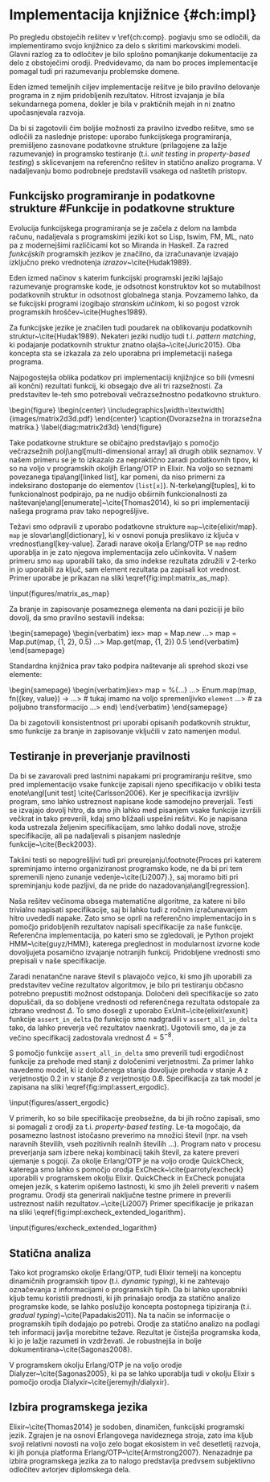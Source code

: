 # Implementacija knjižnice {#ch:impl}

Po pregledu obstoječih rešitev v \ref{ch:comp}. poglavju smo se odločili, da implementiramo svojo knjižnico za delo s skritimi markovskimi modeli. Glavni razlog za to odločitev je bilo splošno pomanjkanje dokumentacije za delo z obstoječimi orodji. Predvidevamo, da nam bo proces implementacije pomagal tudi pri razumevanju problemske domene.

Eden izmed temeljnih ciljev implementacije rešitve je bilo pravilno delovanje programa in z njim pridobljenih rezultatov. Hitrost izvajanja je bila sekundarnega pomena, dokler je bila v praktičnih mejah in ni znatno upočasnjevala razvoja.

Da bi si zagotovili čim boljše možnosti za pravilno izvedbo rešitve, smo se odločili za naslednje pristope: uporabo funkcijskega programiranja, premišljeno zasnovane podatkovne strukture (prilagojene za lažje razumevanje) in programsko testiranje (t.i. *unit testing* in *property-based testing*) s sklicevanjem na referenčno rešitev in statično analizo programa. V nadaljevanju bomo podrobneje predstavili vsakega od naštetih pristopv.

## Funkcijsko programiranje in podatkovne strukture #Funkcije in podatkovne strukture

Evolucija funkcijskega programiranja se je začela z delom na lambda računu, nadaljevala s programskimi jeziki kot so Lisp, Iswim, FM, ML, nato pa z modernejšimi različicami kot so Miranda in Haskell. Za razred *funkcijskih* programskih jezikov je značilno, da izračunavanje izvajajo izključno preko vrednotenja *izrazov*~\cite{Hudak1989}.

Eden izmed načinov s katerim funkcijski programski jeziki lajšajo razumevanje programske kode, je odsotnost konstruktov kot so mutabilnost podatkovnih struktur in odsotnost globalnega stanja. Povzamemo lahko, da se fukcijski programi izogibajo *stranskim učinkom*, ki so pogost vzrok programskih hroščev~\cite{Hughes1989}.

Za funkcijske jezike je značilen tudi poudarek na oblikovanju podatkovnih struktur~\cite{Hudak1989}. Nekateri jeziki nudijo tudi t.i. *pattern matching*, ki podajanje podatkovnih struktur znatno olajša~\cite{Juric2015}. Oba koncepta sta se izkazala za zelo uporabna pri implemetaciji našega programa.

Najpogostejša oblika podatkov pri implementaciji knjižnjice so bili (vmesni ali končni) rezultati funkcij, ki obsegajo dve ali tri razsežnosti. Za predstavitev le-teh smo potrebovali večrazsežnostno podatkovno strukturo.

\begin{figure}
\begin{center}
\includegraphics[width=\textwidth]{images/matrix2d3d.pdf}
\end{center}
\caption{Dvorazsežna in trorazsežna matrika.}
\label{diag:matrix2d3d}
\end{figure}

Take podatkovne strukture se običajno predstavljajo s pomočjo večrazsežnih polj\angl[multi-dimensional array] ali drugih oblik seznamov. V našem primeru se je to izkazalo za nepraktično zaradi podatkovnih tipov, ki so na voljo v programskih okoljih Erlang/OTP in Elixir. Na voljo so seznami povezanega tipa\angl[linked list], kar pomeni, da niso primerni za indeksirano dostopanje do elementov (`list[x]`). N-terke\angl[tuples], ki to funkcionalnost podpirajo, pa ne nudijo obširnih funkcionalnosti za naštevanje\angl[enumerate]~\cite{Thomas2014}, ki so pri implementaciji našega programa prav tako nepogrešljive.

Težavi smo odpravili z uporabo podatkovne strukture `map`~\cite{elixir/map}. `map` je slovar\angl[dictionary], ki v osnovi ponuja preslikavo iz ključa v vrednost\angl[key-value]. Zaradi narave okolja Erlang/OTP se `map` redno uporablja in je zato njegova implementacija zelo učinkovita. V našem primeru smo `map` uporabili tako, da smo indekse rezultata združili v 2-terko in jo uporabili za ključ, sam element rezultata pa zapisali kot vrednost. Primer uporabe je prikazan na sliki \eqref{fig:impl:matrix_as_map}.

\input{figures/matrix_as_map}

Za branje in zapisovanje posameznega elementa na dani poziciji je bilo dovolj, da smo pravilno sestavili indeksa:

\begin{samepage}
\begin{verbatim}
iex> map = Map.new
...> map = Map.put(map, {1, 2}, 0.5)
...> Map.get(map, {1, 2})
0.5
\end{verbatim}
\end{samepage}

Standardna knjižnica prav tako podpira naštevanje ali sprehod skozi vse elemente:

\begin{samepage}
\begin{verbatim}iex> map = %{...}
...> Enum.map(map, fn({key, value}) -> 
...>   # tukaj imamo na voljo spremenljivko `element`
...>   # za poljubno transformacijo
...> end)
\end{verbatim}
\end{samepage}

Da bi zagotovili konsistentnost pri uporabi opisanih podatkovnih struktur, smo funkcije za branje in zapisovanje vključili v zato namenjen modul.

## Testiranje in preverjanje pravilnosti

Da bi se zavarovali pred lastnimi napakami pri programiranju rešitve, smo pred implementacijo vsake funkcije zapisali njeno specifikacijo v obliki testa enote\angl[unit test] \cite{Carlsson2006}. Ker je specifikacija izvršljiv program, smo lahko ustreznost napisane kode samodejno preverjali. Testi se izvajajo dovolj hitro, da smo jih lahko med pisanjem vsake funkcije izvršili večkrat in tako preverili, kdaj smo bližaali uspešni rešitvi. Ko je napisana koda ustrezala željenim specifikacijam, smo lahko dodali nove, strožje specifikacije, ali pa nadaljevali s pisanjem naslednje funkcije~\cite{Beck2003}.

Takšni testi so nepogrešljivi tudi pri preurejanju\footnote{Proces pri katerem spreminjamo interno organiziranost programsko kode, ne da bi pri tem spremenili njeno zunanje vedenje~\cite{Li2007}.}, saj moramo biti pri spreminjanju kode pazljivi, da ne pride do nazadovanja\angl[regression].

Naša rešitev večinoma obsega matematične algoritme, za katere ni bilo trivialno napisati specifikacije, saj bi lahko tudi z ročnim izračunavanjem hitro uvededli napake. Zato smo se oprli na referenčno implementacijo in s pomočjo pridobljenih rezultatov napisali specifikacije za naše funkcije. Referenčna implementacija, po kateri smo se zgledovali, je Python projekt HMM~\cite{guyz/HMM}, katerega preglednost in modularnost izvorne kode dovoljujeta posamično izvajanje notranjih funkcij. Pridobljene vrednosti smo prepisali v naše specifikacije.

Zaradi nenatančne narave števil s plavajočo vejico, ki smo jih uporabili za predstavitev večine rezultatov algoritmov, je bilo pri  testiranju občasno potrebno prepustiti možnost odstopanja. Določeni deli specifikacije so zato dopuščali, da so dobljene vrednosti od referenčnega rezultata odstopale za izbrano vrednost $\Delta$. To smo dosegli z uporabo ExUnit~\cite{elixir/exunit} funkcije `assert_in_delta` (to funkcijo smo nadgradili v `assert_all_in_delta` tako, da lahko preverja več rezultatov naenkrat). Ugotovili smo, da je za večino specifikacij zadostovala vrednost $\Delta = 5^{-8}$.

S pomočjo funkcije `assert_all_in_delta` smo preverili tudi ergodičnost funkcije za prehode med stanji z določenimi verjetnostmi. Za primer lahko navedemo model, ki iz določenega stanja dovoljuje prehoda v stanje $A$ z verjetnostjo 0.2 in v stanje $B$ z verjetnostjo 0.8. Specifikacija za tak model je zapisana na sliki \eqref{fig:impl:assert_ergodic}.

\input{figures/assert_ergodic}

V primerih, ko so bile specifikacije preobsežne, da bi jih ročno zapisali, smo si pomagali z orodji za t.i. *property-based testing*. Le-ta mogočajo, da posamezno lastnost istočasno preverimo na množici števil (npr. na vseh naravnih številih, vseh pozitivnih realnih številih ...). Program nato v procesu preverjanja sam izbere nekaj kombinacij takih števil, za katere preveri ujemanje s pogoji. Za okolje Erlang/OTP je na voljo orodje QuickCheck, katerega smo lahko s pomočjo orodja ExCheck~\cite{parroty/excheck} uporabili v programskem okolju Elixir. QuickCheck in ExCheck ponujata omejen jezik, s katerim opišemo lastnosti, ki smo jih želeli preveriti v našem programu. Orodji sta generirali naključne testne primere in preverili ustreznost naših rezultatov.~\cite{Li2007} Primer specifikacije je prikazan na sliki \eqref{fig:impl:excheck_extended_logarithm}.

\input{figures/excheck_extended_logarithm}

## Statična analiza

Tako kot programsko okolje Erlang/OTP, tudi Elixir temelji na konceptu dinamičnih programskih tipov (t.i. *dynamic typing*), ki ne zahtevajo označevanja z informacijami o programskih tipih. Da bi lahko uporabniki kljub temu koristili prednosti, ki jih prinašajo orodja za statično analizo programske kode, se lahko poslužijo koncepta postopnega tipiziranja (t.i. *gradual typing*)~\cite{Papadakis2011}. Na ta način se informacije o programskih tipih dodajajo po potrebi. Orodje za statično analizo na podlagi teh informacij javlja morebitne težave. Rezultat je čistejša programska koda, ki jo je lažje razumeti in vzdrževati. Je robustnejša in bolje dokumentirana~\cite{Sagonas2008}.

V programskem okolju Erlang/OTP je na voljo orodje Dialyzer~\cite{Sagonas2005}, ki pa se lahko uporablja tudi v okolju Elixir s pomočjo orodja Dialyxir~\cite{jeremyjh/dialyxir}.

## Izbira programskega jezika

Elixir~\cite{Thomas2014} je sodoben, dinamičen, funkcijski programski jezik. Zgrajen je na osnovi Erlangovega navideznega stroja, zato ima kljub svoji relativni novosti na voljo zelo bogat ekosistem in več desetletij razvoja, ki jih ponuja platforma Erlang/OTP~\cite{Armstrong2007}. Nenazadnje pa izbira programskega jezika za to nalogo predstavlja predvsem subjektivno odločitev avtorjev diplomskega dela.
